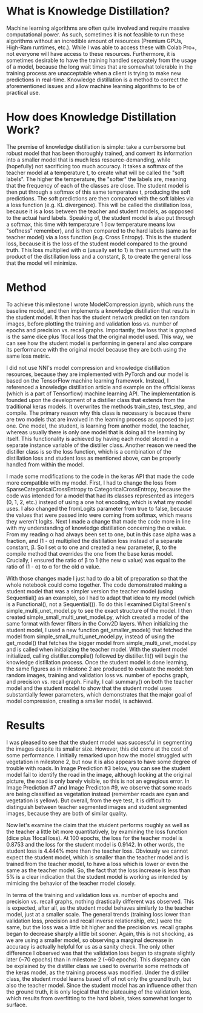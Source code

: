 # What is Knowledge Distillation?
Machine learning algorithms are often quite involved and require massive computational power. As such, sometimes it is not feasible to run these algorithms without an incredible amount of resources (Premium GPUs, High-Ram runtimes, etc.). While I was able to access these with Colab Pro+, not everyone will have access to these resources. Furthermore, it is sometimes desirable to have the training handled separately from the usage of a model, because the long wait times that are somewhat tolerable in the training process are unacceptable when a client is trying to make new predictions in real-time. Knowledge distillation is a method to correct the aforementioned issues and allow machine learning algorithms to be of practical use. 

# How does Knowledge Distillation Work?
The premise of knowledge distillation is simple: take a cumbersome but robust model that has been thoroughly trained, and convert its information into a smaller model that is much less resource-demanding, while (hopefully) not sacrificing too much accuracy. It takes a softmax of the teacher model at a temperature t, to create what will be called the "soft labels". The higher the temperature, the "softer" the labels are, meaning that the frequency of each of the classes are close. The student model is then put through a softmax of this same temperature t, producing the soft predictions. The soft predictions are then compared with the soft lables via a loss function (e.g. KL divergence). This will be called the distillation loss, because it is a loss between the teacher and student models, as oppposed to the actual hard labels. Speaking of, the student model is also put through a softmax, this time with temperature 1 (low temperature means low "softness" remember), and is then compared to the hard labels (same as for teacher model) via a loss function (e.g. Cross Entropy). This is the student loss, because it is the loss of the student model compared to the ground truth. This loss multiplied with α (usually set to 1) is then summed with the product of the distillation loss and a constant, β, to create the general loss that the model will minimize. 

# Method
To achieve this milestone I wrote ModelCompression.ipynb, which runs the baseline model, and then implements a knowledge distillation that results in the student model. It then has the student network predict on ten random images, before plotting the training and validation loss vs. number of epochs and precision vs. recall graphs. Importantly, the loss that is graphed is the same dice plus 1focal loss that the original model used. This way, we can see how the student model is performing in general and also compare its performance with the original model because they are both using the same loss metric. 

I did not use NNI's model compression and knowledge distillation resources, because they are implemented with PyTorch and our model is based on the TensorFlow machine learning framework. Instead, I referenced a knowledge distillation article and example on the official keras (which is a part of Tensorflow) machine learning API. The implementation is founded upon the development of a distiller class that extends from the traditional keras models. It overwrites the methods train_step, test_step, and compile. The primary reason why this class is necessary is because there are two models that are involved in the learning process as opposed to just one. One model, the student, is learning from another model, the teacher, whereas usually there is only one model that is doing all the learning by itself. This functionality is achieved by having each model stored in a separate instance variable of the distiller class. Another reason we need the distiller class is so the loss function, which is a combination of the distillation loss and student loss as mentioned above, can be properly handled from within the model. 

I made some modifications to the code in the keras API that made the code more compatible with my model. First, I had to change the loss from SparseCategoricalCrossEntropy to CategoricalCrossEntropy, because the code was intended for a model that had its classes represented as integers (0, 1, 2, etc.) instead of using a one hot encoding, which is what my model uses. I also changed the fromLogits parameter from true to false, because the values that were passed into were coming from softmax, which means they weren't logits. Next I made a change that made the code more in line with my understanding of knowledge distillation concerning the α value. From my reading α had always been set to one, but in this case alpha was a fraction, and (1 - α) multiplied the distillation loss instead of a separate constant, β. So I set α to one and created a new parameter, β, to the compile method that overrides the one from the base keras model. Crucially, I ensured the ratio of β to 1 (the new α value) was equal to the ratio of (1 - α) to α for the old α value. 

With those changes made I just had to do a bit of preparation so that the whole notebook could come together. The code demonstrated making a student model that was a simpler version the teacher model (using Sequential() as an example), so I had to adapt that idea to my model (which is a Functional(), not a Sequential()). To do this I examined Digital Sreeni's simple_multi_unet_model.py to see the exact structure of the model. I then created simple_small_multi_unet_model.py, which created a model of the same format with fewer filters in the Conv2D layers. When initializing the student model, I used a new function get_smaller_model() that fetched the model from simple_small_multi_unet_model.py, instead of using the get_model() that fetches the bigger model from simple_multi_unet_model.py and is called when initializing the teacher model. With the student model initialized, calling distiller.compile() followed by distiller.fit() will begin the knowledge distillation process. Once the student model is done learning, the same figures as in milestone 2 are produced to evaluate the model: ten random images, training and validation loss vs. number of epochs graph, and precision vs. recall graph. Finally, I call summary() on both the teacher model and the student model to show that the student model uses substantially fewer parameters, which demonstrates that the major goal of model compression, creating a smaller model, is achieved. 

# Results
I was pleased to see that the student model was successful in segmenting the images despite its smaller size. However, this did come at the cost of some performance. I initially remarked upon how the model struggled with vegetation in milestone 2, but now it is also appears to have some degree of trouble with roads. In Image Prediction #3 below, you can see the student model fail to identify the road in the image, although looking at the original picture, the road is only barely visible, so this is not an egregious error. In Image Prediction #7 and Image Predicton #9, we observe that some roads are being classified as vegetation instead (remember roads are cyan and vegetation is yellow). But overall, from the eye test, it is difficult to distinguish between teacher segmented images and student segmented images, because they are both of similar quality.  

Now let's examine the claim that the stuident performs roughly as well as the teacher a little bit more quantitatively, by examining the loss function (dice plus 1focal loss). At 100 epochs, the loss for the teacher model is 0.8753 and the loss for the student model is 0.9142. In other words, the student loss is 4.444% more than the teacher loss. Obviously we cannot expect the student model, which is smaller than the teacher model and is trained from the teacher model, to have a loss which is lower or even the same as the teacher model. So, the fact that the loss increase is less than 5% is a clear indication that the student model is working as intended by mimicing the behavior of the teacher model closely.  

In terms of the training and validation loss vs. number of epochs and precision vs. recall graphs, nothing drastically different was observed. This is expected, after all, as the student model behaves similarly to the teacher model, just at a smaller scale. The general trends (training loss lower than validation loss, precision and recall inverse relationship, etc.) were the same, but the loss was a little bit higher and the precision vs. recall graphs began to decrease sharply a little bit sooner. Again, this is not shocking, as we are using a smaller model, so observing a marginal decrease in accuracy is actually helpful for us as a sanity check. The only other difference I observed was that the validation loss began to stagnate slightly later (~70 epochs) than in milestone 2 (~60 epochs). This disrepancy can be explained by the distiller class we used to overwrite some methods of the keras model, as the training process was modified. Under the distiller class, the student model learns based off of not only the ground truth, but also the teacher model. Since the student model has an influence other than the ground truth, it is only logical that the plateauing of the validation loss, which results from overfitting to the hard labels, takes somewhat longer to surface. 
